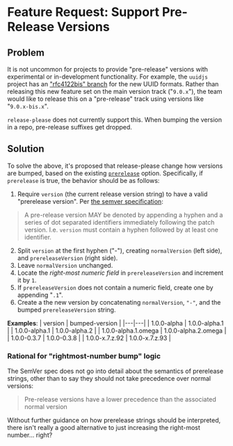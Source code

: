 # Feature Request: Support Pre-Release Versions

## Problem

It is not uncommon for projects to provide "pre-release" versions with experimental or in-development functionality.  For example, the `uuidjs` project has an ["rfc4122bis" branch](https://github.com/uuidjs/uuid/pull/681) for the new UUID formats.  Rather than releasing this new feature set on the main version track ("`9.0.x`"), the team would like to release this on a "pre-release" track using versions like "`9.0.x-bis.x`".

`release-please` does not currently support this.  When bumping the version in a repo, pre-release suffixes get dropped.

## Solution

To solve the above, it's proposed that release-please change how versions are bumped, based on the existing [`prerelease`](https://github.com/google-github-actions/release-please-action#configuration) option.  Specifically, if `prerelease` is true, the behavior should be as follows:

1. Require `version` (the current release version string) to have a valid "prerelease version".  Per  [the semver specification](https://semver.org/#spec-item-9):
>  A pre-release version MAY be denoted by appending a hyphen and a series of dot separated identifiers immediately following the patch version.
I.e. `version` must contain a hyphen followed by at least one identifier.
2. Split `version` at the first hyphen ("-"), creating `normalVersion` (left side), and `prereleaseVersion` (right side).
2. Leave `normalVersion` unchanged.
3. Locate the _right-most numeric field_ in  `prereleaseVersion` and increment it by `1`.
4. If `prereleaseVersion` does not contain a numeric field, create one by appending "`.1`".
5. Create a the new version by concatenating `normalVersion`, `"-"`, and the bumped `prereleaseVersion` string.

**Examples**:
| version | bumped-version |
|---|---|
| 1.0.0-alpha | 1.0.0-alpha.1 |
| 1.0.0-alpha.1 | 1.0.0-alpha.2 |
| 1.0.0-alpha.1.omega | 1.0.0-alpha.2.omega |
| 1.0.0-0.3.7 | 1.0.0-0.3.8 |
| 1.0.0-x.7.z.92 | 1.0.0-x.7.z.93 |

### Rational for "rightmost-number bump" logic

The SemVer spec does not go into detail about the semantics of prerelease strings, other than to say they should not take precedence over normal versions:

> Pre-release versions have a lower precedence than the associated normal version

Without further guidance on how prerelease strings should be interpreted, there isn't really a good alternative to just increasing the right-most number... right?